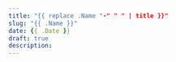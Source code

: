 ```yaml
---
title: "{{ replace .Name "-" " " | title }}"
slug: "{{ .Name }}"
date: {{ .Date }}
draft: true
description:
---
```


